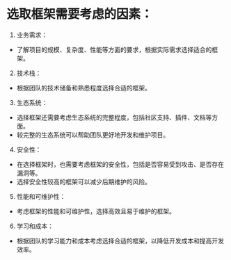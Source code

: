 # 选取框架需要考虑的因素：
1. 业务需求：
  * 了解项目的规模、复杂度、性能等方面的要求，根据实际需求选择适合的框架。
2. 技术栈：
  * 根据团队的技术储备和熟悉程度选择合适的框架。
3. 生态系统：
  * 选择框架还需要考虑生态系统的完整程度，包括社区支持、插件、文档等方面。
  * 较完整的生态系统可以帮助团队更好地开发和维护项目。
4. 安全性：
  * 在选择框架时，也需要考虑框架的安全性，包括是否容易受到攻击、是否存在漏洞等。
  * 选择安全性较高的框架可以减少后期维护的风险。
5. 性能和可维护性：
  * 考虑框架的性能和可维护性，选择高效且易于维护的框架。
6. 学习和成本：
  * 根据团队的学习能力和成本考虑选择合适的框架，以降低开发成本和提高开发效率。